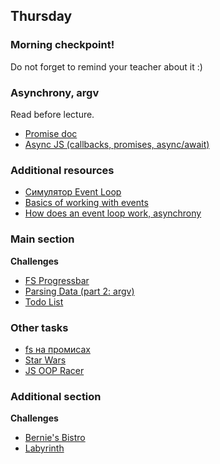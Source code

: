 ## Thursday

### Morning checkpoint!

Do not forget to remind your teacher about it :)

### Asynchrony, argv

Read before lecture.

- [Promise doc](https://learn.javascript.ru/promise)
- [Async JS (callbacks, promises, async/await)](https://www.youtube.com/watch?v=PoRJizFvM7s)

### Additional resources

- [Симулятор Event Loop](http://latentflip.com/loupe)
- [Basics of working with events](https://developer.mozilla.org/en-US/docs/Web/JavaScript/EventLoop)
- [How does an event loop work, asynchrony](https://www.youtube.com/watch?v=8aGhZQkoFbQ&vl=en&ab_channel=JSConf)


### Main section

**Challenges**
- [FS Progressbar](https://github.com/Elbrus-Bootcamp/fs-files-progressbar/tree/master-eng)
- [Parsing Data (part 2: argv)](https://github.com/Elbrus-Bootcamp/core-js-parsing-data-argv/tree/master-eng)
- [Todo List](https://github.com/Elbrus-Bootcamp/to-do-list-JS/tree/master-eng)


### Other tasks
- [fs на промисах](../../../../core-async-promisify-fs)
- [Star Wars](../../../../core-promises-star-wars)
- [JS OOP Racer](../../../../core-oop-promise-racer)

### Additional section

**Challenges**
- [Bernie's Bistro](https://github.com/Elbrus-Bootcamp/algorithms-and-oo-checkpoint-challenge/tree/master-eng)
- [Labyrinth](https://github.com/Elbrus-Bootcamp/labyrinth-challenge/tree/master-eng)


